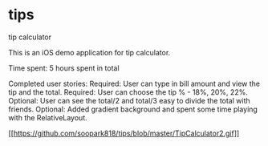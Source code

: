 # tips
tip calculator

This is an iOS demo application for tip calculator. 


Time spent: 5 hours spent in total


Completed user stories:
Required: User can type in bill amount and view the tip and the total. 
Required: User can choose the tip % - 18%, 20%, 22%. 
Optional: User can see the total/2 and total/3 easy to divide the total with friends.
Optional: Added gradient background and spent some time playing with the RelativeLayout.


[[https://github.com/soopark818/tips/blob/master/TipCalculator2.gif]]
